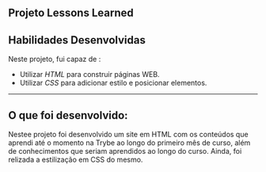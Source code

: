    ## Projeto Lessons Learned

## Habilidades Desenvolvidas

Neste projeto, fui capaz de :

* Utilizar _HTML_ para construir páginas WEB.
* Utilizar _CSS_ para adicionar estilo e posicionar elementos.

---

## O que foi desenvolvido:

Nestee projeto foi desenvolvido um site em HTML com os conteúdos que aprendi até o momento na Trybe ao longo do primeiro mês de curso, além de conhecimentos que seriam aprendidos ao longo do curso. Ainda, foi relizada a estilização em CSS do mesmo.

